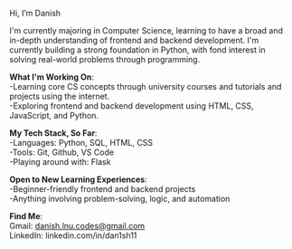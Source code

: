 Hi, I’m Danish

I'm currently majoring in Computer Science, learning to have a broad and in-depth understanding of frontend and backend development. I'm currently building a strong foundation in Python, with fond interest in solving real-world problems through programming.

**What I'm Working On**:  
-Learning core CS concepts through university courses and tutorials and projects using the internet.  
-Exploring frontend and backend development using HTML, CSS, JavaScript, and Python.  

**My Tech Stack, So Far**:  
-Languages: Python, SQL, HTML, CSS  
-Tools: Git, Github, VS Code  
-Playing around with: Flask  

**Open to New Learning Experiences**:  
-Beginner-friendly frontend and backend projects    
-Anything involving problem-solving, logic, and automation  

**Find Me**:  
Gmail: danish.lnu.codes@gmail.com     
LinkedIn: linkedin.com/in/dan1sh11

<!---
dan1sh11/dan1sh11 is a ✨ special ✨ repository because its `README.md` (this file) appears on your GitHub profile.
You can click the Preview link to take a look at your changes.
--->
